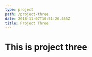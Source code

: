 ```yaml
---
type: project
path: /project-three
date: 2018-11-07T10:51:20.455Z
title: Project Three
---
```

# This is project three
